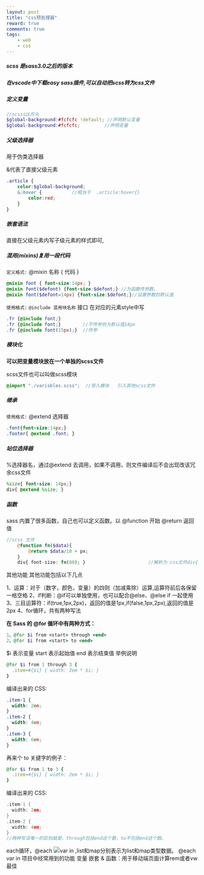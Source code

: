 ```yaml
---
layout: post
title: "css预处理器"
reward: true
comments: true
tags: 
	- web
	- css
---
```


##### scss 是sass3.0之后的版本

##### 在vscode中下载easy sass插件,可以自动把scss转为css文件

##### 定义变量

```scss
//scss以$开头
$global-background:#fcfcfc !default; //声明默认变量
$global-background:#fcfcfc;			//声明变量
```

<!-- more -->

##### 父级选择器

用于伪类选择器

&代表了直接父级元素

```scss
.article {
    color:$global-background; 
    &:hover {			//相当于  .article:hover{}
        color:red;
    }
}
```

##### 嵌套语法

直接在父级元素内写子级元素的样式即可,

##### 混用(mixins)复用一段代码

`定义格式:`  @mixin  名称  { 代码 }

```scss
@mixin font { font-size:14px; }
@mixin font($defont) {font-size:$defont;} //为函数传参数。
@mixin font($defont=14px) {font-size:$defont;}//设置参数的默认值
```

`使用格式:`  `@include 混用块名称`  接口   在对应的元素style中写

```scss
.fr {@include font;}
.fr {@include font;}		//不传参则为默认值14px
.fr {@include font(15px);}	//传参
```

##### 模块化

**可以把变量模块放在一个单独的scss文件**

scss文件也可以叫做scss模块

```scss
@import "./varisbles.scss";  //导入模块   引入其他scss文件
```

##### 继承

`使用格式:` @extend   选择器

```scss
.font{font-size:14px;}
.footer{ @extend .font; }
```

##### 站位选择器

%选择器名，通过@extend 去调用，如果不调用，则文件编译后不会出现改该冗余css文件

```scss
%size{ font-size: 14px;}
div{ @extend %size; }
```

##### 函数

sass 内置了很多函数，自己也可以定义函数。以 @function 开始 @return 返回值



```php
//scss 文件
    @function fn($data){
        @return $data/10 + px;
    }
    div{ font-size: fn(80); }						//解析为 css文件div{font-size: 8px;}
```

其他功能
 其他功能包括以下几点

1、运算：对于（数字，颜色，变量）的四则（加减乘除）运算,运算符前后各保留一格空格
 2、if判断：@if可以单独使用，也可以配合@else、@else if 一起使用
 3、三目运算符：if(true,1px,2px)，返回的值是1px,if(false,1px,2px),返回的值是2px
 4、for循环，共有两种写法

 **在 Sass 的 @for 循环中有两种方式：**

```ruby
1、@for $i from <start> through <end>
2、@for $i from <start> to <end>
```

$i 表示变量
 start 表示起始值
 end 表示结束值
 举例说明

```ruby
@for $i from 1 through 3 {
  .item-#{$i} { width: 2em * $i; }
}
```

编译出来的 CSS:

```css
.item-1 {
  width: 2em;
}
.item-2 {
  width: 4em;
}
.item-3 {
  width: 6em;
}
```

再来个 to 关键字的例子：

```ruby
@for $i from 1 to 3 {
  .item-#{$i} { width: 2em * $i; }
}
```

编译出来的 CSS:

```cpp
.item-1 {
  width: 2em;
}
.item-2 {
  width: 4em;
}
//两种写法唯一的区别就是，through包括end这个数，to不包括end这个数。
```

each循环，@each ![var in ,list和map分别表示为list和map类型数据。 @each](https://math.jianshu.com/math?formula=var%20in%20%2Clist%E5%92%8Cmap%E5%88%86%E5%88%AB%E8%A1%A8%E7%A4%BA%E4%B8%BAlist%E5%92%8Cmap%E7%B1%BB%E5%9E%8B%E6%95%B0%E6%8D%AE%E3%80%82%20%40each)var in <list>
 项目中经常用到的功能
 变量
 嵌套
 &
 函数：用于移动端页面计算rem或者vw最佳